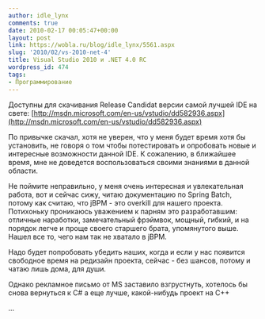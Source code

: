 ```yaml
---
author: idle_lynx
comments: true
date: 2010-02-17 00:05:47+00:00
layout: post
link: https://wobla.ru/blog/idle_lynx/5561.aspx
slug: '2010/02/vs-2010-net-4'
title: Visual Studio 2010 и .NET 4.0 RC
wordpress_id: 474
tags:
- Программирование
---
```


Доступны для скачивания Release Candidat версии самой лучшей IDE на свете: [http://msdn.microsoft.com/en-us/vstudio/dd582936.aspx](http://msdn.microsoft.com/en-us/vstudio/dd582936.aspx)

По привычке скачал, хотя не уверен, что у меня будет время хотя бы установить, не говоря о том чтобы потестировать и опробовать новые и интересные возможности данной IDE. К сожалению, в ближайшее время, мне не доведется воспользоваться своими знаниями в данной области.

Не поймите неправильно, у меня очень интересная и увлекательная работа, вот и сейчас сижу, читаю документацию по Spring Batch, потому как считаю, что jBPM - это overkill для нашего проекта. Потихоньку проникаюсь уважением к парням это разработавшим: отличные наработки, замечательный фрэймвок, мощный, гибкий, и на порядок легче и проще своего старшего брата, упомянутого выше. Нашел все то, чего нам так не хватало в jBPM.

Надо будет попробовать убедить наших, когда и если у нас появится свободное время на редизайн проекта, сейчас - без шансов, потому и чатаю лишь дома, для души.

Однако рекламное письмо от MS заставило взгрустнуть, хотелось бы снова вернуться к C# а еще лучше, какой-нибудь проект на C++

... 
